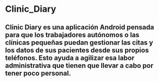 # Clinic_Diary

## Clinic Diary es una aplicación Android pensada para que los trabajadores autónomos o las clínicas pequeñas puedan gestionar las citas y los datos de sus pacientes desde sus propios teléfonos. Esto ayuda a agilizar esa labor administrativa que tienen que llevar a cabo por tener poco personal.

